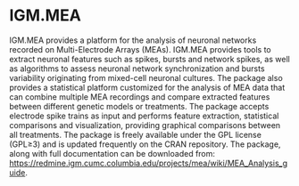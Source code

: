 # IGM.MEA
IGM.MEA provides a platform for the analysis of neuronal networks recorded on Multi-Electrode Arrays (MEAs). IGM.MEA provides tools to extract neuronal features such as spikes, bursts and network spikes, as well as algorithms to assess neuronal network synchronization and bursts variability originating from mixed-cell neuronal cultures. The package also provides a statistical platform customized for the analysis of MEA data that can combine multiple MEA recordings and compare extracted features between different genetic models or treatments. The package accepts electrode spike trains as input and performs feature extraction, statistical comparisons and visualization, providing graphical comparisons between all treatments. The package is freely available under the GPL license (GPL≥3) and is updated frequently on the CRAN repository. The package, along with full documentation can be downloaded from: https://redmine.igm.cumc.columbia.edu/projects/mea/wiki/MEA_Analysis_guide.
